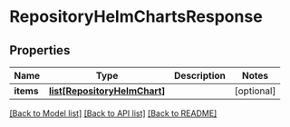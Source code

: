 # RepositoryHelmChartsResponse

## Properties
Name | Type | Description | Notes
------------ | ------------- | ------------- | -------------
**items** | [**list[RepositoryHelmChart]**](RepositoryHelmChart.md) |  | [optional] 

[[Back to Model list]](../README.md#documentation-for-models) [[Back to API list]](../README.md#documentation-for-api-endpoints) [[Back to README]](../README.md)


